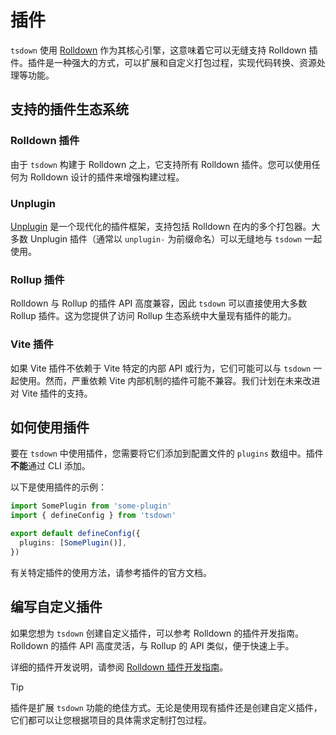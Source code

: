 # 插件

`tsdown` 使用 [Rolldown](https://rolldown.rs) 作为其核心引擎，这意味着它可以无缝支持 Rolldown 插件。插件是一种强大的方式，可以扩展和自定义打包过程，实现代码转换、资源处理等功能。

## 支持的插件生态系统

### Rolldown 插件

由于 `tsdown` 构建于 Rolldown 之上，它支持所有 Rolldown 插件。您可以使用任何为 Rolldown 设计的插件来增强构建过程。

### Unplugin

[Unplugin](https://unplugin.unjs.io/) 是一个现代化的插件框架，支持包括 Rolldown 在内的多个打包器。大多数 Unplugin 插件（通常以 `unplugin-` 为前缀命名）可以无缝地与 `tsdown` 一起使用。

### Rollup 插件

Rolldown 与 Rollup 的插件 API 高度兼容，因此 `tsdown` 可以直接使用大多数 Rollup 插件。这为您提供了访问 Rollup 生态系统中大量现有插件的能力。

### Vite 插件

如果 Vite 插件不依赖于 Vite 特定的内部 API 或行为，它们可能可以与 `tsdown` 一起使用。然而，严重依赖 Vite 内部机制的插件可能不兼容。我们计划在未来改进对 Vite 插件的支持。

## 如何使用插件

要在 `tsdown` 中使用插件，您需要将它们添加到配置文件的 `plugins` 数组中。插件**不能**通过 CLI 添加。

以下是使用插件的示例：

```ts [tsdown.config.ts]
import SomePlugin from 'some-plugin'
import { defineConfig } from 'tsdown'

export default defineConfig({
  plugins: [SomePlugin()],
})
```

有关特定插件的使用方法，请参考插件的官方文档。

## 编写自定义插件

如果您想为 `tsdown` 创建自定义插件，可以参考 Rolldown 的插件开发指南。Rolldown 的插件 API 高度灵活，与 Rollup 的 API 类似，便于快速上手。

详细的插件开发说明，请参阅 [Rolldown 插件开发指南](https://rolldown.rs/guide/plugin-development)。

> [!TIP]
> 插件是扩展 `tsdown` 功能的绝佳方式。无论是使用现有插件还是创建自定义插件，它们都可以让您根据项目的具体需求定制打包过程。
